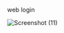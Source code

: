 web login

![Screenshot (11)](https://github.com/user-attachments/assets/a9d91843-263b-44b4-a941-001b4f126898)
